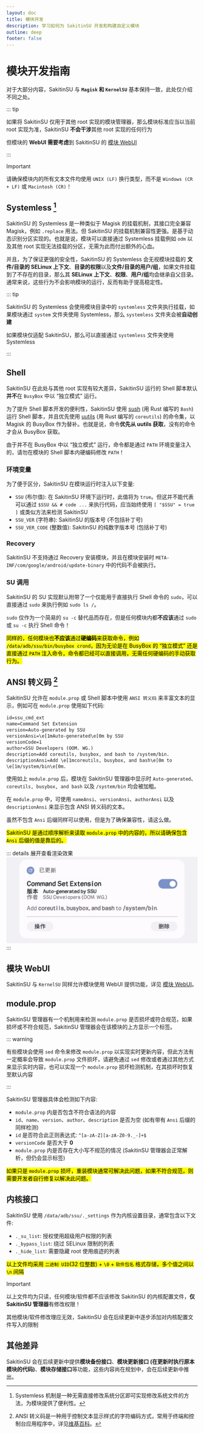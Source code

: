 ```yaml
---
layout: doc
title: 模块开发
description: 学习如何为 SakitinSU 开发和构建自定义模块
outline: deep
footer: false
---
```


# 模块开发指南

对于大部分内容，SakitinSU 与 **`Magisk` 和 `KernelSU`** 基本保持一致，此处仅介绍不同之处。

::: tip

如果将 SakitinSU 仅用于其他 root 实现的模块管理器，那么模块标准应当以当前 root 实现为准，SakitinSU **不会干涉**其他 root 实现的任何行为

但模块的 **WebUI 需要考虑**到 SakitinSU 的 [模块 WebUI](webui)

:::

> [!IMPORTANT]
> 请确保模块内的所有文本文件均使用 `UNIX (LF)` 换行类型，而不是 `Windows (CR + LF)` 或 `Macintosh (CR)`！

## Systemless [^1]

SakitinSU 的 Systemless 是一种类似于 Magisk 的挂载机制，其接口完全兼容 Magisk，例如 `.replace` 用法。但 SakitinSU 的挂载机制兼容性更强。是基于动态识别分区实现的。也就是说，模块可以直接通过 Systemless 挂载例如 `odm` 以及其他 root 实现无法挂载的分区，无需为此而付出额外的心血。

并且，为了保证更强的安全性，SakitinSU 的 Systemless 会无视模块挂载的 **文件/目录的 SELinux 上下文**、**目录的权限**以及**文件/目录的用户/组**，如果文件挂载到了不存在的目录，那么其 **SELinux 上下文**、**权限**、**用户/组**均会继承自父目录。通常来说，这些行为不会影响模块的运行，反而有助于提高稳定性。

::: tip

SakitinSU 的 Systemless 会使用模块目录中的 `systemless` 文件夹执行挂载，如果模块通过 `system` 文件夹使用 Systemless，那么 `systemless` 文件夹会被**自动创建**

如果模块仅适配 SakitinSU，那么可以直接通过 `systemless` 文件夹使用 Systemless

:::

## Shell

SakitinSU 在此处与其他 root 实现有较大差异，SakitinSU 运行的 Shell 脚本默认**并不**在 `BusyBox` 中以 “独立模式” 运行。

为了提升 Shell 脚本开发的便利性，SakitinSU 使用 [sush](https://github.com/shellgei/rusty_bash) (用 Rust 编写的 `Bash`) 运行 Shell 脚本，并且优先使用 [uutils](https://github.com/uutils/coreutils) (用 Rust 编写的 `coreutils`) 的命令集，以 Magisk 的 BusyBox 作为替补。也就是说，命令**优先从 uutils 获取**，没有的命令才会从 BusyBox 获取。

由于并不在 BusyBox 中以 “独立模式” 运行，命令都是通过 `PATH` 环境变量注入的，请勿在模块的 Shell 脚本内硬编码修改 `PATH`！

### 环境变量

为了便于区分，SakitinSU 在模块运行时注入以下变量:

- `SSU` (布尔值): 在 SakitinSU 环境下运行时，此值将为 `true`。但这并不能代表可以通过 `$SSU && # code ...` 来执行代码，应当始终使用 `[ "$SSU" = true ]` 或类似方法来检测 SakitinSU
- `SSU_VER` (字符串): SakitinSU 的版本号 (不包括补丁号)
- `SSU_VER_CODE` (整数值): SakitinSU 的纯数字版本号 (包括补丁号)

### Recovery

SakitinSU 不支持通过 Recovery 安装模块，并且在模块安装时 `META-INF/com/google/android/update-binary` 中的代码不会被执行。

### SU 调用

SakitinSU 的 SU 实现默认附带了一个仅能用于直接执行 Shell 命令的 `sudo`，可以直接通过 `sudo` 来执行例如 `sudo ls /`。

`sudo` 仅作为一个简易的 `su -c` 替代品而存在，但是任何模块内都**不应该**通过 `sudo` 或 `su -c` 执行 Shell 命令！

<mark>同样的，任何模块也**不应该**通过**硬编码**来获取命令，例如 `/data/adb/ssu/bin/busybox crond`，因为无论是在 BusyBox 的 “独立模式” 还是直接通过 `PATH` 注入命令，命令都已经可以直接调用，无需任何硬编码的手动获取行为。</mark>

## ANSI 转义码 [^2]

SakitinSU 允许在 `module.prop` 或 Shell 脚本中使用 `ANSI 转义码` 来丰富文本的显示，例如可在 `module.prop` 使用如下代码:

```properties {4,8}
id=ssu_cmd_ext
name=Command Set Extension
version=Auto-generated by SSU
versionAnsi=\e[1mAuto-generated\e[0m by SSU
versionCode=1
author=SSU Developers (OOM. WG.)
description=Add coreutils, busybox, and bash to /system/bin.
descriptionAnsi=Add \e[1mcoreutils, busybox, and bash\e[0m to \e[1m/system/bin\e[0m.
```

使用如上 `module.prop` 后，模块在 SakitinSU 管理器中显示时 `Auto-generated`、`coreutils, busybox, and bash` 以及 `/system/bin` 均会被加粗。

在 `module.prop` 中，可使用 `nameAnsi`、`versionAnsi`、`authorAnsi` 以及 `descriptionAnsi` 来显示包含 ANSI 转义码的文本。

虽然不包含 `Ansi` 后缀同样可以使用，但是为了确保兼容性，请这么做。

<mark>SakitinSU 是通过顺序解析来读取 `module.prop` 中的内容的，所以请确保包含 `Ansi` 后缀的值是靠后的。</mark>

::: details 展开查看渲染效果
![module.prop 渲染效果](/assets/img/module_prop.webp)
:::

## 模块 WebUI

SakitinSU 与 `KernelSU` 同样允许模块使用 WebUI 提供功能，详见 [模块 WebUI](webui)。

## module.prop

SakitinSU 管理器有一个机制用来检测 `module.prop` 是否损坏或符合规范，如果损坏或不符合规范，SakitinSU 管理器会在该模块的上方显示一个标签。

::: warning

有些模块会使用 `sed` 命令来修改 `module.prop` 以实现实时更新内容，但此方法有一定概率会导致 `module.prop` 文件损坏，请避免通过 `sed` 修改或者通过其他方式来显示实时内容，也可以实现一个 `module.prop` 损坏检测机制，在其损坏时恢复至默认内容

:::

SakitinSU 管理器具体会检测如下内容:

- `module.prop` 内是否包含不符合语法的内容
- `id`、`name`、`version`、`author`、`description` 是否为空 (如有带有 `Ansi` 后缀的同样检测)
- `id` 是否符合此正则表达式: `^[a-zA-Z][a-zA-Z0-9._-]+$`
- `versionCode` 是否大于 **0**
- `module.prop` 内是否存在大小写不规范的情况 (SakitinSU 管理器会正常解析，但仍会显示标签)

<mark>如果只是 `module.prop` 损坏，重装模块通常可解决此问题，如果不符合规范，则需要开发者自行修复以解决此问题。</mark>

## 内核接口

SakitinSU 使用 `/data/adb/ssu/._settings` 作为内核设置目录，通常包含以下文件:

- `._su_list`: 授权使用超级用户权限的列表
- `._bypass_list`: 绕过 SELinux 限制的列表
- `._hide_list`: 需要隐藏 root 使用痕迹的列表

<mark>以上文件均采用 `二进制 UID`(32 位整数) + `\0` + `软件包名` 格式存储，多个值之间以 `\n` 间隔</mark>

> [!IMPORTANT]
> 以上文件均为只读，任何模块/软件都不应该修改 SakitinSU 的内核配置文件，**仅 SakitinSU 管理器**有修改权限！
>
> 其他模块/软件修改理应无效，SakitinSU 会在后续更新中逐步添加对内核配置文件写入的限制

## 其他差异

SakitinSU 会在后续更新中提供**模块备份接口**、**模块更新接口 (在更新时执行原本模块的代码)**、**模块存储接口**等功能，这些内容尚在规划中，会在后续更新中推出。

[^1]: Systemless 机制是一种无需直接修改系统分区即可实现修改系统文件的方法，为模块提供了便利性。

[^2]: ANSI 转义码是一种用于控制文本显示样式的字符编码方式，常用于终端和控制台应用程序中，详见[维基百科](https://en.wikipedia.org/wiki/ANSI_escape_code)。
